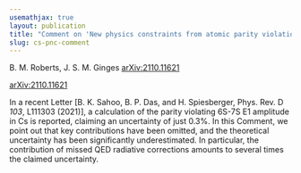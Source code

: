```yaml
---
usemathjax: true
layout: publication
title: "Comment on 'New physics constraints from atomic parity violation in 133-Cs'"
slug: cs-pnc-comment
---
```


B. M. Roberts, J. S. M. Ginges [arXiv:2110.11621](http://arxiv.org/abs/2110.11621)

[arXiv:2110.11621](http://arxiv.org/abs/2110.11621)

In a recent Letter [B. K. Sahoo, B. P. Das, and H. Spiesberger, Phys. Rev. D *103*, L111303 (2021)], a calculation of the parity violating 6S-7S E1 amplitude in Cs is reported, claiming an uncertainty of just 0.3%. In this Comment, we point out that key contributions have been omitted, and the theoretical uncertainty has been significantly underestimated. In particular, the contribution of missed QED radiative corrections amounts to several times the claimed uncertainty.
